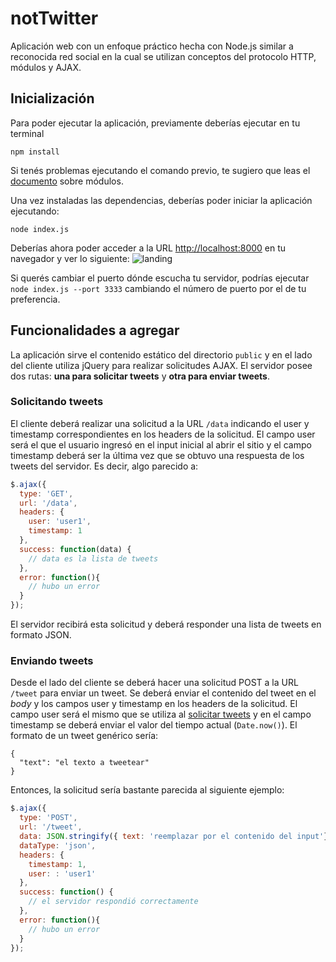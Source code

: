 # notTwitter
Aplicación web con un enfoque práctico hecha con Node.js similar a reconocida red social en la cual se utilizan conceptos del protocolo HTTP, módulos y AJAX.

## Inicialización

Para poder ejecutar la aplicación, previamente deberías ejecutar en tu terminal

```
npm install
```
Si tenés problemas ejecutando el comando previo, te sugiero que leas el [documento](https://gist.github.com/a0viedo/39b4db96ebb9a6d16f35) sobre módulos.

Una vez instaladas las dependencias, deberías poder iniciar la aplicación ejecutando:
```
node index.js
```

Deberías ahora poder acceder a la URL [http://localhost:8000](http://localhost:8000) en tu navegador y ver lo siguiente:
![landing](http://imgur.com/I8d2CYW.png)

Si querés cambiar el puerto dónde escucha tu servidor, podrías ejecutar `node index.js --port 3333` cambiando el número de puerto por el de tu preferencia.

## Funcionalidades a agregar
La aplicación sirve el contenido estático del directorio `public` y en el lado del cliente utiliza jQuery para realizar solicitudes AJAX. El servidor posee dos rutas: **una para solicitar tweets** y **otra para enviar tweets**.

### Solicitando tweets
El cliente deberá realizar una solicitud a la URL `/data` indicando el user y timestamp correspondientes en los headers de la solicitud. El campo user será el que el usuario ingresó en el input inicial al abrir el sitio y el campo timestamp deberá ser la última vez que se obtuvo una respuesta de los tweets del servidor. Es decir, algo parecido a:
```js
$.ajax({
  type: 'GET',
  url: '/data',
  headers: {
    user: 'user1',
    timestamp: 1
  },
  success: function(data) {
    // data es la lista de tweets
  },
  error: function(){
    // hubo un error
  }
});
```

El servidor recibirá esta solicitud y deberá responder una lista de tweets en formato JSON.

### Enviando tweets

Desde el lado del cliente se deberá hacer una solicitud POST a la URL `/tweet` para enviar un tweet. Se deberá enviar el contenido del tweet en el *body* y los campos user y timestamp en los headers de la solicitud. El campo user será el mismo que se utiliza al [solicitar tweets](#solicitando-tweets) y en el campo timestamp se deberá enviar el valor del tiempo actual (`Date.now()`).
El formato de un tweet genérico sería:
```
{
  "text": "el texto a tweetear"
}
```
Entonces, la solicitud sería bastante parecida al siguiente ejemplo:
```js
$.ajax({
  type: 'POST',
  url: '/tweet',
  data: JSON.stringify({ text: 'reemplazar por el contenido del input'}),
  dataType: 'json',
  headers: {
    timestamp: 1,
    user: : 'user1'
  },
  success: function() {
    // el servidor respondió correctamente
  },
  error: function(){
    // hubo un error
  }
});
```
